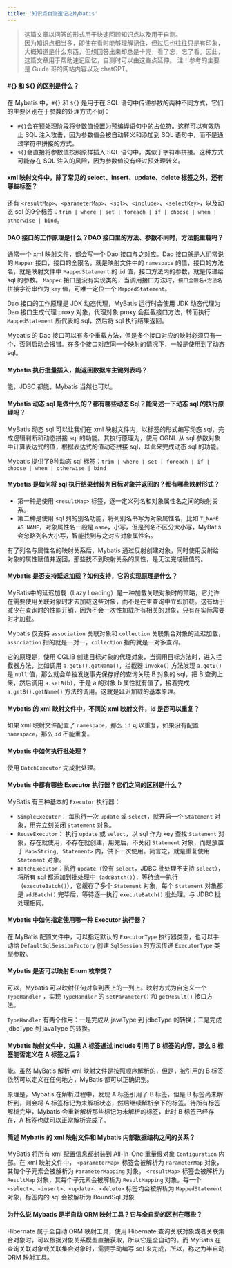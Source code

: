 ```yaml
---
title: '知识点自测速记之Mybatis'
---
```


> 这篇文章以问答的形式用于快速回顾知识点以及用于自测。  
> 因为知识点相当多，即使在看时能够理解记住，但过后也往往只是有印象，大概知道是什么东西，但想回答出来却总是卡壳，看了忘，忘了看。因此，这篇文章用于帮助速记回忆，自测时可以由这些点延伸。 
> 注：参考的主要是 Guide 哥的网站内容以及 chatGPT。



#### #{} 和 ${} 的区别是什么？
在 Mybatis 中，`#{}` 和  `${}` 是用于在 SQL 语句中传递参数的两种不同方式，它们的主要区别在于参数的处理方式不同：
- `#{}`会在预处理阶段将参数值设置为预编译语句中的占位符。这样可以有效防止 SQL 注入攻击，因为参数值会被自动转义和添加到 SQL 语句中，而不是通过字符串拼接的方式。
- `${}`会直接将参数值按照原样插入 SQL 语句中，类似于字符串拼接。这种方式可能存在 SQL 注入的风险，因为参数值没有经过预处理转义。

#### xml 映射文件中，除了常见的 select、insert、update、delete 标签之外，还有哪些标签？
还有 `<resultMap>`、`<parameterMap>`、`<sql>`、`<include>`、`<selectKey>`，以及动态 sql 的9个标签：`trim | where | set | foreach | if | choose | when | otherwise | bind`。

#### DAO 接口的工作原理是什么？DAO 接口里的方法、参数不同时，方法能重载吗？
通常一个 xml 映射文件，都会写一个 Dao 接口与之对应。Dao 接口就是人们常说的 `Mapper` 接口，接口的全限名，就是映射文件中的 `namespace` 的值，接口的方法名，就是映射文件中 `MappedStatement` 的 `id` 值，接口方法内的参数，就是传递给 sql 的参数。 `Mapper` 接口是没有实现类的，当调用接口方法时，`接口全限名+方法名`拼接字符串作为 `key` 值，可唯一定位一个 `MappedStatement`。    

Dao 接口的工作原理是 JDK 动态代理，MyBatis 运行时会使用 JDK 动态代理为 Dao 接口生成代理 proxy 对象，代理对象 proxy 会拦截接口方法，转而执行 `MappedStatement` 所代表的 sql，然后将 sql 执行结果返回。   

Mybatis 的 Dao 接口可以有多个重载方法，但是多个接口对应的映射必须只有一个，否则启动会报错。在多个接口对应同一个映射的情况下，一般是使用到了动态 sql。

#### Mybatis 执行批量插入，能返回数据库主键列表吗？
能，JDBC 都能，Mybatis 当然也可以。

#### Mybatis 动态 sql 是做什么的？都有哪些动态 Sql？能简述一下动态 sql 的执行原理吗？
MyBatis 动态 sql 可以让我们在 xml 映射文件内，以标签的形式编写动态 sql，完成逻辑判断和动态拼接 sql 的功能。其执行原理为，使用 OGNL 从 sql 参数对象中计算表达式的值，根据表达式的值动态拼接 sql，以此来完成动态 sql 的功能。   

Mybatis 提供了9种动态 sql 标签：`trim | where | set | foreach | if | choose | when | otherwise | bind`

#### Mybatis 是如何将 sql 执行结果封装为目标对象并返回的？都有哪些映射形式？
- 第一种是使用 `<resultMap>` 标签，逐一定义列名和对象属性名之间的映射关系。  
- 第二种是使用 sql 列的别名功能，将列别名书写为对象属性名，比如 `T_NAME AS NAME`，对象属性名一般是 `name`，小写，但是列名不区分大小写，MyBatis 会忽略列名大小写，智能找到与之对应对象属性名。 

有了列名与属性名的映射关系后，Mybatis 通过反射创建对象，同时使用反射给对象的属性赋值并返回，那些找不到映射关系的属性，是无法完成赋值的。

#### Mybatis 是否支持延迟加载？如何支持，它的实现原理是什么？
MyBatis中的延迟加载（Lazy Loading）是一种加载关联对象时的策略，它允许在需要使用关联对象时才去加载这些对象，而不是在主查询中立即加载。这有助于减少在查询时的性能开销，因为不会一次性加载所有相关的对象，只有在实际需要时才加载。   

Mybatis 仅支持 `association` 关联对象和 `collection` 关联集合对象的延迟加载，`association` 指的就是一对一，`collection` 指的就是一对多查询。   

它的原理是，使用 CGLIB 创建目标对象的代理对象，当调用目标方法时，进入拦截器方法，比如调用 `a.getB().getName()`，拦截器 `invoke()` 方法发现 `a.getB()` 是 `null` 值，那么就会单独发送事先保存好的查询关联 B 对象的 sql，把 B 查询上来，然后调用 `a.setB(b)`，于是 a 的对象 b 属性就有值了，接着完成 `a.getB().getName()` 方法的调用。这就是延迟加载的基本原理。

#### Mybatis 的 xml 映射文件中，不同的 xml 映射文件，id 是否可以重复？
如果 xml 映射文件配置了 `namespace`，那么 `id` 可以重复，如果没有配置 `namespace`，那么 `id` 不能重复。

#### Mybatis 中如何执行批处理？
使用 `BatchExecutor` 完成批处理。

#### Mybatis 中都有哪些 Executor 执行器？它们之间的区别是什么？
MyBatis 有三种基本的 `Executor` 执行器：
- `SimpleExecutor`： 每执行一次 `update` 或 `select`，就开启一个 `Statement` 对象，用完立刻关闭 `Statement` 对象。
- `ReuseExecutor`： 执行 `update` 或 `select`，以 sql 作为 key 查找 `Statement` 对象，存在就使用，不存在就创建，用完后，不关闭 `Statement` 对象，而是放置于 `Map<String, Statement>` 内，供下一次使用。简言之，就是重复使用 `Statement` 对象。
- `BatchExecutor`：执行 `update`（没有 `select`，JDBC 批处理不支持 `select`），将所有 sql 都添加到批处理中（`addBatch()`），等待统一执行（`executeBatch()`），它缓存了多个 `Statement` 对象，每个 `Statement` 对象都是 `addBatch()` 完毕后，等待逐一执行 `executeBatch()` 批处理。与 JDBC 批处理相同。

#### Mybatis 中如何指定使用哪一种 Executor 执行器？
在 MyBatis 配置文件中，可以指定默认的 `ExecutorType` 执行器类型，也可以手动给 `DefaultSqlSessionFactory` 创建 `SqlSession` 的方法传递 `ExecutorType` 类型参数。

#### Mybatis 是否可以映射 Enum 枚举类？
可以，Mybatis 可以映射任何对象到表上的一列上。映射方式为自定义一个 `TypeHandler` ，实现 `TypeHandler` 的 `setParameter()` 和 `getResult()` 接口方法。   

`TypeHandler` 有两个作用：一是完成从 javaType 到 jdbcType 的转换；二是完成 jdbcType 到 javaType 的转换。

#### Mybatis 映射文件中，如果 A 标签通过 include 引用了 B 标签的内容，那么 B 标签能否定义在 A 标签之后？   
能。虽然 MyBatis 解析 xml 映射文件是按照顺序解析的，但是，被引用的 B 标签依然可以定义在任何地方，MyBatis 都可以正确识别。  

原理是，Mybatis 在解析过程中，发现 A 标签引用了 B 标签，但是 B 标签尚未解析到，则会将 A 标签标记为未解析状态，然后继续解析余下的标签。待所有标签解析完毕，Mybatis 会重新解析那些标记为未解析的标签，此时 B 标签已经存在，A 标签也就可以正常解析完成了。

#### 简述 Mybatis 的 xml 映射文件和 Mybatis 内部数据结构之间的关系？
MyBatis 将所有 xml 配置信息都封装到 All-In-One 重量级对象 `Configuration` 内部。在 xml 映射文件中， `<parameterMap>` 标签会被解析为 `ParameterMap` 对象，其每个子元素会被解析为 `ParameterMapping` 对象。 `<resultMap>` 标签会被解析为 `ResultMap` 对象，其每个子元素会被解析为 `ResultMapping` 对象。每一个 `<select>`、`<insert>`、`<update>`、`<delete>` 标签均会被解析为 `MappedStatement` 对象，标签内的 sql 会被解析为 BoundSql 对象

#### 为什么说 Mybatis 是半自动 ORM 映射工具？它与全自动的区别在哪些？
Hibernate 属于全自动 ORM 映射工具，使用 Hibernate 查询关联对象或者关联集合对象时，可以根据对象关系模型直接获取，所以它是全自动的。而 MyBatis 在查询关联对象或关联集合对象时，需要手动编写 sql 来完成，所以，称之为半自动 ORM 映射工具。